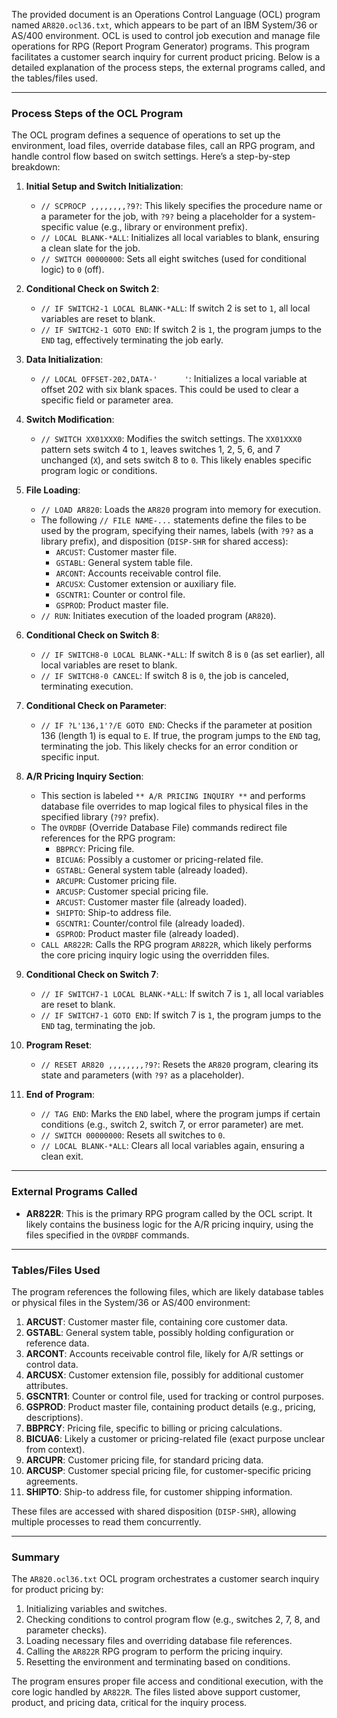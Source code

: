 The provided document is an Operations Control Language (OCL) program named `AR820.ocl36.txt`, which appears to be part of an IBM System/36 or AS/400 environment. OCL is used to control job execution and manage file operations for RPG (Report Program Generator) programs. This program facilitates a customer search inquiry for current product pricing. Below is a detailed explanation of the process steps, the external programs called, and the tables/files used.

---

### Process Steps of the OCL Program

The OCL program defines a sequence of operations to set up the environment, load files, override database files, call an RPG program, and handle control flow based on switch settings. Here’s a step-by-step breakdown:

1. **Initial Setup and Switch Initialization**:
   - `// SCPROCP ,,,,,,,,?9?`: This likely specifies the procedure name or a parameter for the job, with `?9?` being a placeholder for a system-specific value (e.g., library or environment prefix).
   - `// LOCAL BLANK-*ALL`: Initializes all local variables to blank, ensuring a clean slate for the job.
   - `// SWITCH 00000000`: Sets all eight switches (used for conditional logic) to `0` (off).

2. **Conditional Check on Switch 2**:
   - `// IF SWITCH2-1 LOCAL BLANK-*ALL`: If switch 2 is set to `1`, all local variables are reset to blank.
   - `// IF SWITCH2-1 GOTO END`: If switch 2 is `1`, the program jumps to the `END` tag, effectively terminating the job early.

3. **Data Initialization**:
   - `// LOCAL OFFSET-202,DATA-'      '`: Initializes a local variable at offset 202 with six blank spaces. This could be used to clear a specific field or parameter area.

4. **Switch Modification**:
   - `// SWITCH XX01XXX0`: Modifies the switch settings. The `XX01XXX0` pattern sets switch 4 to `1`, leaves switches 1, 2, 5, 6, and 7 unchanged (`X`), and sets switch 8 to `0`. This likely enables specific program logic or conditions.

5. **File Loading**:
   - `// LOAD AR820`: Loads the `AR820` program into memory for execution.
   - The following `// FILE NAME-...` statements define the files to be used by the program, specifying their names, labels (with `?9?` as a library prefix), and disposition (`DISP-SHR` for shared access):
     - `ARCUST`: Customer master file.
     - `GSTABL`: General system table file.
     - `ARCONT`: Accounts receivable control file.
     - `ARCUSX`: Customer extension or auxiliary file.
     - `GSCNTR1`: Counter or control file.
     - `GSPROD`: Product master file.
   - `// RUN`: Initiates execution of the loaded program (`AR820`).

6. **Conditional Check on Switch 8**:
   - `// IF SWITCH8-0 LOCAL BLANK-*ALL`: If switch 8 is `0` (as set earlier), all local variables are reset to blank.
   - `// IF SWITCH8-0 CANCEL`: If switch 8 is `0`, the job is canceled, terminating execution.

7. **Conditional Check on Parameter**:
   - `// IF ?L'136,1'?/E GOTO END`: Checks if the parameter at position 136 (length 1) is equal to `E`. If true, the program jumps to the `END` tag, terminating the job. This likely checks for an error condition or specific input.

8. **A/R Pricing Inquiry Section**:
   - This section is labeled `** A/R PRICING INQUIRY **` and performs database file overrides to map logical files to physical files in the specified library (`?9?` prefix).
   - The `OVRDBF` (Override Database File) commands redirect file references for the RPG program:
     - `BBPRCY`: Pricing file.
     - `BICUA6`: Possibly a customer or pricing-related file.
     - `GSTABL`: General system table (already loaded).
     - `ARCUPR`: Customer pricing file.
     - `ARCUSP`: Customer special pricing file.
     - `ARCUST`: Customer master file (already loaded).
     - `SHIPTO`: Ship-to address file.
     - `GSCNTR1`: Counter/control file (already loaded).
     - `GSPROD`: Product master file (already loaded).
   - `CALL AR822R`: Calls the RPG program `AR822R`, which likely performs the core pricing inquiry logic using the overridden files.

9. **Conditional Check on Switch 7**:
   - `// IF SWITCH7-1 LOCAL BLANK-*ALL`: If switch 7 is `1`, all local variables are reset to blank.
   - `// IF SWITCH7-1 GOTO END`: If switch 7 is `1`, the program jumps to the `END` tag, terminating the job.

10. **Program Reset**:
    - `// RESET AR820 ,,,,,,,,?9?`: Resets the `AR820` program, clearing its state and parameters (with `?9?` as a placeholder).

11. **End of Program**:
    - `// TAG END`: Marks the `END` label, where the program jumps if certain conditions (e.g., switch 2, switch 7, or error parameter) are met.
    - `// SWITCH 00000000`: Resets all switches to `0`.
    - `// LOCAL BLANK-*ALL`: Clears all local variables again, ensuring a clean exit.

---

### External Programs Called

- **AR822R**: This is the primary RPG program called by the OCL script. It likely contains the business logic for the A/R pricing inquiry, using the files specified in the `OVRDBF` commands.

---

### Tables/Files Used

The program references the following files, which are likely database tables or physical files in the System/36 or AS/400 environment:

1. **ARCUST**: Customer master file, containing core customer data.
2. **GSTABL**: General system table, possibly holding configuration or reference data.
3. **ARCONT**: Accounts receivable control file, likely for A/R settings or control data.
4. **ARCUSX**: Customer extension file, possibly for additional customer attributes.
5. **GSCNTR1**: Counter or control file, used for tracking or control purposes.
6. **GSPROD**: Product master file, containing product details (e.g., pricing, descriptions).
7. **BBPRCY**: Pricing file, specific to billing or pricing calculations.
8. **BICUA6**: Likely a customer or pricing-related file (exact purpose unclear from context).
9. **ARCUPR**: Customer pricing file, for standard pricing data.
10. **ARCUSP**: Customer special pricing file, for customer-specific pricing agreements.
11. **SHIPTO**: Ship-to address file, for customer shipping information.

These files are accessed with shared disposition (`DISP-SHR`), allowing multiple processes to read them concurrently.

---

### Summary

The `AR820.ocl36.txt` OCL program orchestrates a customer search inquiry for product pricing by:
1. Initializing variables and switches.
2. Checking conditions to control program flow (e.g., switches 2, 7, 8, and parameter checks).
3. Loading necessary files and overriding database file references.
4. Calling the `AR822R` RPG program to perform the pricing inquiry.
5. Resetting the environment and terminating based on conditions.

The program ensures proper file access and conditional execution, with the core logic handled by `AR822R`. The files listed above support customer, product, and pricing data, critical for the inquiry process.